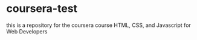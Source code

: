 # coursera-test
this is a repository for the coursera course HTML, CSS, and Javascript for Web Developers
